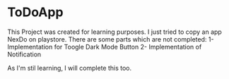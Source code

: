 # ToDoApp
This Project was created for learning purposes.
I just tried to copy an app NexDo on playstore.
There are some parts which are not completed:
1- Implementation for Toogle Dark Mode Button
2- Implementation of Notification

As I'm stil learning, I will complete this too.
